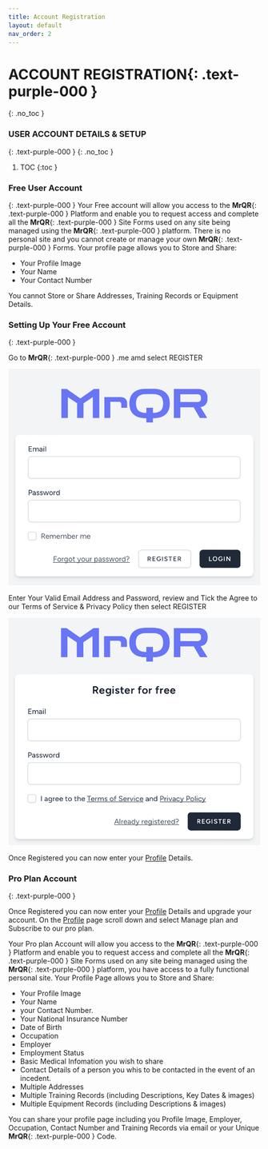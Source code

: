```yaml
---
title: Account Registration
layout: default
nav_order: 2
---
```

# **ACCOUNT REGISTRATION**{: .text-purple-000 }
{: .no_toc }

### USER ACCOUNT DETAILS & SETUP
{: .text-purple-000 }
{: .no_toc }

1. TOC
{:toc }

### Free User Account
{: .text-purple-000 }
Your Free account will allow you access to the **MrQR**{: .text-purple-000 } Platform and enable you to request access and complete all the **MrQR**{: .text-purple-000 } Site Forms used on any site being managed using the **MrQR**{: .text-purple-000 } platform. There is no personal site and you cannot create or manage your own **MrQR**{: .text-purple-000 } Forms. Your profile page allows you to Store and Share:

* Your Profile Image
* Your Name
* Your Contact Number

You cannot Store or Share Addresses, Training Records or Equipment Details.

### Setting Up Your Free Account
{: .text-purple-000 }

Go to **MrQR**{: .text-purple-000 }
.me amd select REGISTER

![Free Account](/assets/images/MrQR_login_page.png "RESGISTER")

Enter Your Valid Email Address and Password,
review and Tick the Agree to our Terms of Service & Privacy Policy
then select REGISTER

![Free Account](/assets/images/MrQR_Register.png "RESGISTER")

Once Registered you can now enter your [Profile](https://docs.mrqr.me/profile/) Details.

### Pro Plan Account
{: .text-purple-000 }

Once Registered you can now enter your [Profile](https://docs.mrqr.me/profile/) Details and upgrade your account.
On the [Profile](https://docs.mrqr.me/profile/) page scroll down and select Manage plan and Subscribe to our pro plan.

Your Pro plan Account will allow you access to the **MrQR**{: .text-purple-000 } Platform and enable you to request access and complete all the **MrQR**{: .text-purple-000 } Site Forms used on any site being managed using the **MrQR**{: .text-purple-000 } platform, you have access to a fully functional personal site. Your Profile Page allows you to Store and Share:
* Your Profile Image
* Your Name
* your Contact Number.
* Your National Insurance Number
* Date of Birth
* Occupation
* Employer
* Employment Status
* Basic Medical Infomation you wish to share
* Contact Details of a person you whis to be contacted in the event of an incedent.
* Multiple Addresses
* Multiple Training Records (including Descriptions, Key Dates & images)
* Multiple Equipment Records (including Descriptions & images)
  
You can share your profile page including you Profile Image, Employer, Occupation, Contact Number and Training Records via email or your Unique **MrQR**{: .text-purple-000 } Code.

